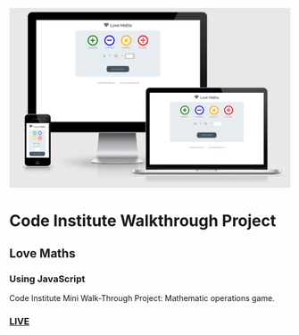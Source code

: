 [![Screenshot](https://github.com/pinco227/CI-JS-Walkthrough/blob/master/images/screenshot.png)](https://pinco227.github.io/CI-JS-Walkthrough/)
# Code Institute Walkthrough Project
## Love Maths
### Using JavaScript

Code Institute Mini Walk-Through Project: Mathematic operations game.

### [LIVE](https://pinco227.github.io/CI-JS-Walkthrough/)